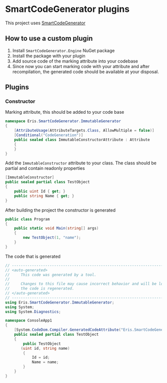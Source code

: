 # SmartCodeGenerator plugins

This project uses [SmartCodeGenerator](https://github.com/cezarypiatek/SmartCodeGenerator)

## How to use a custom plugin

1. Install `SmartCodeGenerator.Engine` NuGet package
2. Install the package with your plugin
3. Add source code of the marking attribute into your codebase
4. Since now you can start marking code with your attribute and after recompilation, the generated code should be available at your disposal.


## Plugins

### Constructor

Marking attribute, this should be added to your code base
```c#
namespace Eris.SmartCodeGenerator.ImmutableGenerator
{
    [AttributeUsage(AttributeTargets.Class, AllowMultiple = false)]
    [Conditional("CodeGeneration")]
    public sealed class ImmutableConstructorAttribute : Attribute
    {
    }
}
```

Add the `ImmutableConstructor` attribute to your class. The class should be partial and contain readonly properties
```c#
[ImmutableConstructor]
public sealed partial class TestObject
{
    public uint Id { get; }
    public string Name { get; }
}
```

After building the project the constructor is generated
```c#
public class Program
{
    public static void Main(string[] args)
    {
        new TestObject(1, "name");
    }
}
```

The code that is generated
```c#
// ------------------------------------------------------------------------------
// <auto-generated>
//     This code was generated by a tool.
//
//     Changes to this file may cause incorrect behavior and will be lost if
//     the code is regenerated.
// </auto-generated>
// ------------------------------------------------------------------------------
using Eris.SmartCodeGenerator.ImmutableGenerator;
using System;
using System.Diagnostics;

namespace ConsoleApp1
{
    [System.CodeDom.Compiler.GeneratedCodeAttribute("Eris.SmartCodeGenerator.ImmutableGenerator.OnBuildImmutableGenerator", "1.0.0.0")]
    public sealed partial class TestObject
    {
        public TestObject
       (uint id, string name)
        {
            Id = id;
            Name = name;
        }
    }
}
```